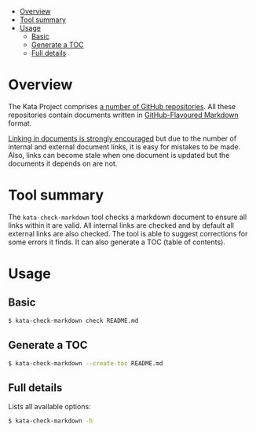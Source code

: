 * [Overview](#overview)
* [Tool summary](#tool-summary)
* [Usage](#usage)
    * [Basic](#basic)
    * [Generate a TOC](#generate-a-toc)
    * [Full details](#full-details)

# Overview

The Kata Project comprises
[a number of GitHub repositories](https://github.com/kata-containers).
All these repositories contain documents written in
[GitHub-Flavoured Markdown](https://github.github.com/gfm)
format.

[Linking in documents is strongly encouraged](https://github.com/kata-containers/documentation/blob/master/Documentation-Requirements.md)
but due to the number of internal and external document links, it is easy for
mistakes to be made. Also, links can become stale when one document is updated
but the documents it depends on are not.

# Tool summary

The `kata-check-markdown` tool checks a markdown document to ensure all links
within it are valid. All internal links are checked and by default all
external links are also checked. The tool is able to suggest corrections for
some errors it finds. It can also generate a TOC (table of contents).

# Usage

## Basic

```sh
$ kata-check-markdown check README.md
```

## Generate a TOC

```sh
$ kata-check-markdown --create-toc README.md
```

## Full details

Lists all available options:

```sh
$ kata-check-markdown -h
```
